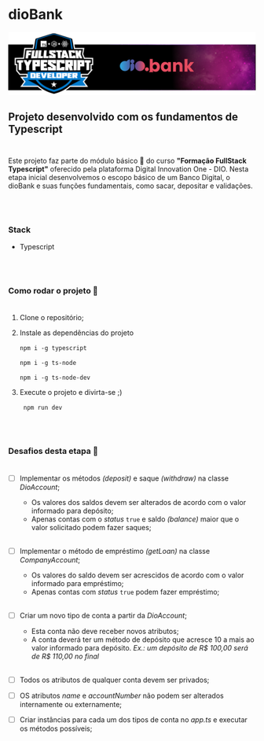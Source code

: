 # dioBank

![](https://github.com/wellison-md/dioBank/blob/main/assets/main-banner.png)

## Projeto desenvolvido com os fundamentos de Typescript <br><br>

Este projeto faz parte do módulo básico :seedling: do curso **"Formação FullStack Typescript"** oferecido pela plataforma Digital Innovation One - DIO. Nesta etapa inicial desenvolvemos o escopo básico de um Banco Digital, o dioBank e suas funções fundamentais, como sacar, depositar e validações. 


<br><br> 

### Stack

 - Typescript

<br><br>

 ### Como rodar o projeto :test_tube: <br><br>

1. Clone o repositório;
2. Instale as dependências do projeto
    ```
    npm i -g typescript
    ```
    ```
    npm i -g ts-node
    ```
    ```
    npm i -g ts-node-dev
    ```

3. Execute o projeto e divirta-se ;)
    ```
     npm run dev
    ```

<br><br>

### Desafios desta etapa :dart: <br><br>

- [ ] Implementar os métodos *(deposit)* e saque *(withdraw)* na classe *DioAccount*;
    - Os valores dos saldos devem ser alterados de acordo com o valor informado para depósito;
    - Apenas contas com o *status* ```true``` e saldo *(balance)* maior que o valor solicitado podem fazer saques; <br><br>
    
- [ ] Implementar o método de empréstimo *(getLoan)* na classe *CompanyAccount*;
    - Os valores do saldo devem ser acrescidos de acordo com o valor informado para empréstimo;
    - Apenas contas com *status* ```true``` podem fazer empréstimo; <br><br>

- [ ] Criar um novo tipo de conta a partir da *DioAccount*;
    - Esta conta não deve receber novos atributos;
    - A conta deverá ter um método de depósito que acresce 10 a mais ao valor informado para depósito.  *Ex.: um depósito de R$ 100,00 será de R$ 110,00 no final* <br><br>

- [ ] Todos os atributos de qualquer conta devem ser privados;
- [ ] OS atributos *name* e *accountNumber* não podem ser alterados internamente ou externamente;
- [ ] Criar instâncias para cada um dos tipos de conta no *app.ts* e executar os métodos possíveis;